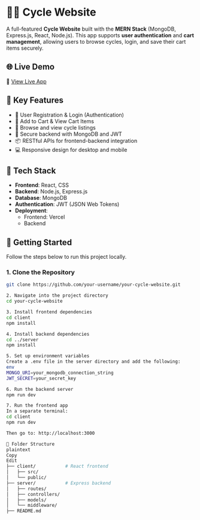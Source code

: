 # 🚴‍♂️ Cycle Website

A full-featured **Cycle Website** built with the **MERN Stack** (MongoDB, Express.js, React, Node.js). This app supports **user authentication** and **cart management**, allowing users to browse cycles, login, and save their cart items securely.

## 🌐 Live Demo

🔗 [View Live App](https://cycle-website-1.vercel.app/HomePage)

## 🔑 Key Features

- 🧾 User Registration & Login (Authentication)
- 🛒 Add to Cart & View Cart Items
- 🚴 Browse and view cycle listings
- 🔐 Secure backend with MongoDB and JWT
- 📦 RESTful APIs for frontend-backend integration
- 💻 Responsive design for desktop and mobile

## 🧰 Tech Stack

- **Frontend**: React, CSS
- **Backend**: Node.js, Express.js
- **Database**: MongoDB
- **Authentication**: JWT (JSON Web Tokens)
- **Deployment**: 
  - Frontend: Vercel  
  - Backend
## 🏁 Getting Started

Follow the steps below to run this project locally.

### 1. Clone the Repository

```bash
git clone https://github.com/your-username/your-cycle-website.git

2. Navigate into the project directory
cd your-cycle-website

3. Install frontend dependencies
cd client
npm install

4. Install backend dependencies
cd ../server
npm install

5. Set up environment variables
Create a .env file in the server directory and add the following:
env
MONGO_URI=your_mongodb_connection_string
JWT_SECRET=your_secret_key

6. Run the backend server
npm run dev

7. Run the frontend app
In a separate terminal:
cd client
npm run dev

Then go to: http://localhost:3000

📂 Folder Structure
plaintext
Copy
Edit
├── client/           # React frontend
│   ├── src/
│   └── public/
├── server/           # Express backend
│   ├── routes/
│   ├── controllers/
│   ├── models/
│   └── middleware/
├── README.md
